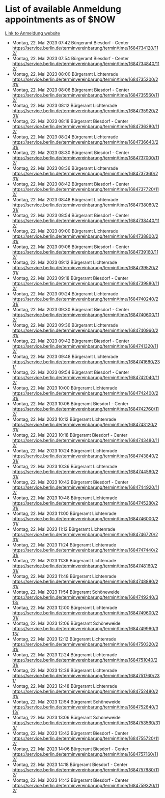 # List of available Anmeldung appointments as of $NOW
[Link to Anmeldung website](https://service.berlin.de/terminvereinbarung/termin/tag.php?termin=1&anliegen[]=120686&dienstleisterlist=122210,122217,327316,122219,327312,122227,327314,122231,327346,122243,327348,122254,122252,329742,122260,329745,122262,329748,122271,327278,122273,327274,122277,327276,330436,122280,327294,122282,327290,122284,327292,122291,327270,122285,327266,122286,327264,122296,327268,150230,329760,122297,327286,122294,327284,122312,329763,122314,329775,122304,327330,122311,327334,122309,327332,317869,122281,327352,122279,329772,122283,122276,327324,122274,327326,122267,329766,122246,327318,122251,327320,122257,327322,122208,327298,122226,327300&herkunft=http%3A%2F%2Fservice.berlin.de%2Fdienstleistung%2F120686%2F)
- Montag, 22. Mai 2023 07:42 Bürgeramt Biesdorf - Center https://service.berlin.de/terminvereinbarung/termin/time/1684734120/112/
- Montag, 22. Mai 2023 07:54 Bürgeramt Biesdorf - Center https://service.berlin.de/terminvereinbarung/termin/time/1684734840/112/
- Montag, 22. Mai 2023 08:00 Bürgeramt Lichtenrade https://service.berlin.de/terminvereinbarung/termin/time/1684735200/231/
- Montag, 22. Mai 2023 08:06 Bürgeramt Biesdorf - Center https://service.berlin.de/terminvereinbarung/termin/time/1684735560/112/
- Montag, 22. Mai 2023 08:12 Bürgeramt Lichtenrade https://service.berlin.de/terminvereinbarung/termin/time/1684735920/231/
- Montag, 22. Mai 2023 08:18 Bürgeramt Biesdorf - Center https://service.berlin.de/terminvereinbarung/termin/time/1684736280/112/
- Montag, 22. Mai 2023 08:24 Bürgeramt Lichtenrade https://service.berlin.de/terminvereinbarung/termin/time/1684736640/231/
- Montag, 22. Mai 2023 08:30 Bürgeramt Biesdorf - Center https://service.berlin.de/terminvereinbarung/termin/time/1684737000/112/
- Montag, 22. Mai 2023 08:36 Bürgeramt Lichtenrade https://service.berlin.de/terminvereinbarung/termin/time/1684737360/231/
- Montag, 22. Mai 2023 08:42 Bürgeramt Biesdorf - Center https://service.berlin.de/terminvereinbarung/termin/time/1684737720/112/
- Montag, 22. Mai 2023 08:48 Bürgeramt Lichtenrade https://service.berlin.de/terminvereinbarung/termin/time/1684738080/231/
- Montag, 22. Mai 2023 08:54 Bürgeramt Biesdorf - Center https://service.berlin.de/terminvereinbarung/termin/time/1684738440/112/
- Montag, 22. Mai 2023 09:00 Bürgeramt Lichtenrade https://service.berlin.de/terminvereinbarung/termin/time/1684738800/231/
- Montag, 22. Mai 2023 09:06 Bürgeramt Biesdorf - Center https://service.berlin.de/terminvereinbarung/termin/time/1684739160/112/
- Montag, 22. Mai 2023 09:12 Bürgeramt Lichtenrade https://service.berlin.de/terminvereinbarung/termin/time/1684739520/231/
- Montag, 22. Mai 2023 09:18 Bürgeramt Biesdorf - Center https://service.berlin.de/terminvereinbarung/termin/time/1684739880/112/
- Montag, 22. Mai 2023 09:24 Bürgeramt Lichtenrade https://service.berlin.de/terminvereinbarung/termin/time/1684740240/231/
- Montag, 22. Mai 2023 09:30 Bürgeramt Biesdorf - Center https://service.berlin.de/terminvereinbarung/termin/time/1684740600/112/
- Montag, 22. Mai 2023 09:36 Bürgeramt Lichtenrade https://service.berlin.de/terminvereinbarung/termin/time/1684740960/231/
- Montag, 22. Mai 2023 09:42 Bürgeramt Biesdorf - Center https://service.berlin.de/terminvereinbarung/termin/time/1684741320/112/
- Montag, 22. Mai 2023 09:48 Bürgeramt Lichtenrade https://service.berlin.de/terminvereinbarung/termin/time/1684741680/231/
- Montag, 22. Mai 2023 09:54 Bürgeramt Biesdorf - Center https://service.berlin.de/terminvereinbarung/termin/time/1684742040/112/
- Montag, 22. Mai 2023 10:00 Bürgeramt Lichtenrade https://service.berlin.de/terminvereinbarung/termin/time/1684742400/231/
- Montag, 22. Mai 2023 10:06 Bürgeramt Biesdorf - Center https://service.berlin.de/terminvereinbarung/termin/time/1684742760/112/
- Montag, 22. Mai 2023 10:12 Bürgeramt Lichtenrade https://service.berlin.de/terminvereinbarung/termin/time/1684743120/231/
- Montag, 22. Mai 2023 10:18 Bürgeramt Biesdorf - Center https://service.berlin.de/terminvereinbarung/termin/time/1684743480/112/
- Montag, 22. Mai 2023 10:24 Bürgeramt Lichtenrade https://service.berlin.de/terminvereinbarung/termin/time/1684743840/231/
- Montag, 22. Mai 2023 10:36 Bürgeramt Lichtenrade https://service.berlin.de/terminvereinbarung/termin/time/1684744560/231/
- Montag, 22. Mai 2023 10:42 Bürgeramt Biesdorf - Center https://service.berlin.de/terminvereinbarung/termin/time/1684744920/112/
- Montag, 22. Mai 2023 10:48 Bürgeramt Lichtenrade https://service.berlin.de/terminvereinbarung/termin/time/1684745280/231/
- Montag, 22. Mai 2023 11:00 Bürgeramt Lichtenrade https://service.berlin.de/terminvereinbarung/termin/time/1684746000/231/
- Montag, 22. Mai 2023 11:12 Bürgeramt Lichtenrade https://service.berlin.de/terminvereinbarung/termin/time/1684746720/231/
- Montag, 22. Mai 2023 11:24 Bürgeramt Lichtenrade https://service.berlin.de/terminvereinbarung/termin/time/1684747440/231/
- Montag, 22. Mai 2023 11:36 Bürgeramt Lichtenrade https://service.berlin.de/terminvereinbarung/termin/time/1684748160/231/
- Montag, 22. Mai 2023 11:48 Bürgeramt Lichtenrade https://service.berlin.de/terminvereinbarung/termin/time/1684748880/231/
- Montag, 22. Mai 2023 11:54 Bürgeramt Schöneweide https://service.berlin.de/terminvereinbarung/termin/time/1684749240/313/
- Montag, 22. Mai 2023 12:00 Bürgeramt Lichtenrade https://service.berlin.de/terminvereinbarung/termin/time/1684749600/231/
- Montag, 22. Mai 2023 12:06 Bürgeramt Schöneweide https://service.berlin.de/terminvereinbarung/termin/time/1684749960/313/
- Montag, 22. Mai 2023 12:12 Bürgeramt Lichtenrade https://service.berlin.de/terminvereinbarung/termin/time/1684750320/231/
- Montag, 22. Mai 2023 12:24 Bürgeramt Lichtenrade https://service.berlin.de/terminvereinbarung/termin/time/1684751040/231/
- Montag, 22. Mai 2023 12:36 Bürgeramt Lichtenrade https://service.berlin.de/terminvereinbarung/termin/time/1684751760/231/
- Montag, 22. Mai 2023 12:48 Bürgeramt Lichtenrade https://service.berlin.de/terminvereinbarung/termin/time/1684752480/231/
- Montag, 22. Mai 2023 12:54 Bürgeramt Schöneweide https://service.berlin.de/terminvereinbarung/termin/time/1684752840/313/
- Montag, 22. Mai 2023 13:06 Bürgeramt Schöneweide https://service.berlin.de/terminvereinbarung/termin/time/1684753560/313/
- Montag, 22. Mai 2023 13:42 Bürgeramt Biesdorf - Center https://service.berlin.de/terminvereinbarung/termin/time/1684755720/112/
- Montag, 22. Mai 2023 14:06 Bürgeramt Biesdorf - Center https://service.berlin.de/terminvereinbarung/termin/time/1684757160/112/
- Montag, 22. Mai 2023 14:18 Bürgeramt Biesdorf - Center https://service.berlin.de/terminvereinbarung/termin/time/1684757880/112/
- Montag, 22. Mai 2023 14:42 Bürgeramt Biesdorf - Center https://service.berlin.de/terminvereinbarung/termin/time/1684759320/112/
